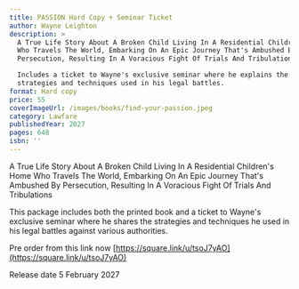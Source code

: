 ```yaml
---
title: PASSION Hard Copy + Seminar Ticket
author: Wayne Leighton
description: >
  A True Life Story About A Broken Child Living In A Residential Children's Home
  Who Travels The World, Embarking On An Epic Journey That's Ambushed By
  Persecution, Resulting In A Voracious Fight Of Trials And Tribulations

  Includes a ticket to Wayne's exclusive seminar where he explains the
  strategies and techniques used in his legal battles.
format: Hard copy
price: 55
coverImageUrl: /images/books/find-your-passion.jpeg
category: Lawfare
publishedYear: 2027
pages: 648
isbn: ''
---
```


A True Life Story About A Broken Child Living In A Residential Children's Home Who Travels The World, Embarking On An Epic Journey That's Ambushed By Persecution, Resulting In A Voracious Fight Of Trials And Tribulations

This package includes both the printed book and a ticket to Wayne's exclusive seminar where he shares the strategies and techniques he used in his legal battles against various authorities.

Pre order from this link now [https://square.link/u/tsoJ7yAO](https://square.link/u/tsoJ7yAO)

Release date 5 February 2027

